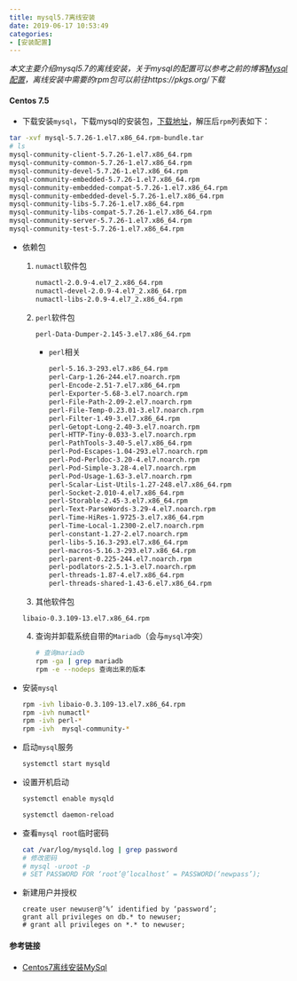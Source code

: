 ```yaml
---
title: mysql5.7离线安装
date: 2019-06-17 10:53:49
categories: 
- [安装配置]
---
```


*本文主要介绍mysql5.7的离线安装，关于mysql的配置可以参考之前的博客[Mysql配置](<https://www.flyflyfish.com/2018/01/13/mysql/>)，离线安装中需要的rpm包可以前往https://pkgs.org/下载*

####  Centos 7.5

- 下载安装`mysql`，下载mysql的安装包，[下载地址](<http://dev.mysql.com/get/Downloads/MySQL-5.7/mysql-5.7.18-1.el7.x86_64.rpm-bundle.tar>)，解压后`rpm`列表如下：

```bash
tar -xvf mysql-5.7.26-1.el7.x86_64.rpm-bundle.tar
# ls
mysql-community-client-5.7.26-1.el7.x86_64.rpm
mysql-community-common-5.7.26-1.el7.x86_64.rpm
mysql-community-devel-5.7.26-1.el7.x86_64.rpm
mysql-community-embedded-5.7.26-1.el7.x86_64.rpm
mysql-community-embedded-compat-5.7.26-1.el7.x86_64.rpm
mysql-community-embedded-devel-5.7.26-1.el7.x86_64.rpm
mysql-community-libs-5.7.26-1.el7.x86_64.rpm
mysql-community-libs-compat-5.7.26-1.el7.x86_64.rpm
mysql-community-server-5.7.26-1.el7.x86_64.rpm
mysql-community-test-5.7.26-1.el7.x86_64.rpm
```

- 依赖包

  1. `numactl`软件包

     ```bash
     numactl-2.0.9-4.el7_2.x86_64.rpm
     numactl-devel-2.0.9-4.el7_2.x86_64.rpm
     numactl-libs-2.0.9-4.el7_2.x86_64.rpm
     ```

  2. `perl`软件包

     ```bash
     perl-Data-Dumper-2.145-3.el7.x86_64.rpm
     ```

     - `perl`相关

       ```bash
       perl-5.16.3-293.el7.x86_64.rpm 
       perl-Carp-1.26-244.el7.noarch.rpm
       perl-Encode-2.51-7.el7.x86_64.rpm
       perl-Exporter-5.68-3.el7.noarch.rpm
       perl-File-Path-2.09-2.el7.noarch.rpm
       perl-File-Temp-0.23.01-3.el7.noarch.rpm
       perl-Filter-1.49-3.el7.x86_64.rpm
       perl-Getopt-Long-2.40-3.el7.noarch.rpm
       perl-HTTP-Tiny-0.033-3.el7.noarch.rpm
       perl-PathTools-3.40-5.el7.x86_64.rpm
       perl-Pod-Escapes-1.04-293.el7.noarch.rpm
       perl-Pod-Perldoc-3.20-4.el7.noarch.rpm
       perl-Pod-Simple-3.28-4.el7.noarch.rpm
       perl-Pod-Usage-1.63-3.el7.noarch.rpm
       perl-Scalar-List-Utils-1.27-248.el7.x86_64.rpm
       perl-Socket-2.010-4.el7.x86_64.rpm
       perl-Storable-2.45-3.el7.x86_64.rpm
       perl-Text-ParseWords-3.29-4.el7.noarch.rpm
       perl-Time-HiRes-1.9725-3.el7.x86_64.rpm
       perl-Time-Local-1.2300-2.el7.noarch.rpm
       perl-constant-1.27-2.el7.noarch.rpm
       perl-libs-5.16.3-293.el7.x86_64.rpm
       perl-macros-5.16.3-293.el7.x86_64.rpm
       perl-parent-0.225-244.el7.noarch.rpm
       perl-podlators-2.5.1-3.el7.noarch.rpm
       perl-threads-1.87-4.el7.x86_64.rpm
       perl-threads-shared-1.43-6.el7.x86_64.rpm
       ```

  3.  其他软件包

     `libaio-0.3.109-13.el7.x86_64.rpm`

  4. 查询并卸载系统自带的`Mariadb`（会与`mysql`冲突）

     ```bash
     # 查询mariadb
     rpm -ga | grep mariadb
     rpm -e --nodeps 查询出来的版本
     ```

- 安装`mysql`

  ```bash
  rpm -ivh libaio-0.3.109-13.el7.x86_64.rpm
  rpm -ivh numactl*
  rpm -ivh perl-*
  rpm -ivh  mysql-community-*
  ```

- 启动`mysql`服务

  ```bash
  systemctl start mysqld
  ```

- 设置开机启动

  ```bash
  systemctl enable mysqld
  
  systemctl daemon-reload
  ```

- 查看`mysql root`临时密码

  ```bash
  cat /var/log/mysqld.log | grep password
  # 修改密码
  # mysql -uroot -p
  # SET PASSWORD FOR ‘root’@’localhost’ = PASSWORD(‘newpass’);
  ```

- 新建用户并授权

  ```mysql
  create user newuser@’%’ identified by ‘password’;
  grant all privileges on db.* to newuser;
  # grant all privileges on *.* to newuser;
  ```

#### 参考链接

- [Centos7离线安装MySql](https://wangzhigang.org/2018/03/12/CentOs7%E7%A6%BB%E7%BA%BF%E5%AE%89%E8%A3%85MySql/)